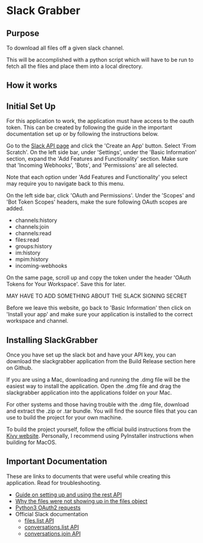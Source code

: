 # Slack Grabber

## Purpose

To download all files off a given slack channel. 

This will be accomplished with a python script which will have to be run to fetch all the files and place them into a local directory.

## How it works 

## Initial Set Up

For this application to work, the application must have access to the oauth token. This can be created by following the guide in the important documentation set up or by following the instructions below.

Go to the [Slack API page](https://api.slack.com/) and click the 'Create an App' button. Select 'From Scratch'. On the left side bar, under 'Settings', under the 'Basic Information' section, expand the 'Add Features and Functionality' section. Make sure that 'Incoming Webhooks', 'Bots', and 'Permissions' are all selected. 

Note that each option under 'Add Features and Functionality' you select may require you to navigate back to this menu.

On the left side bar, click 'OAuth and Permissions'. Under the 'Scopes' and 'Bot Token Scopes' headers, make the sure following OAuth scopes are added. 

- channels:history
- channels:join
- channels:read
- files:read
- groups:history
- im:history
- mpim:history
- incoming-webhooks

On the same page, scroll up and copy the token under the header 'OAuth Tokens for Your Workspace'. Save this for later. 

MAY HAVE TO ADD SOMETHING ABOUT THE SLACK SIGNING SECRET

Before we leave this website, go back to 'Basic Information' then click on 'Install your app' and make sure your application is installed to the correct workspace and channel.

## Installing SlackGrabber

Once you have set up the slack bot and have your API key, you can download the slackgrabber application from the Build
Release section here on Github.

If you are using a Mac, downloading and running the .dmg file will be the easiest way to install the application. 
Open the .dmg file and drag the slackgrabber application into the applications folder on your Mac.

For other systems and those having trouble with the .dmg file, download and extract the .zip or .tar bundle. You will
find the source files that you can use to build the project for your own machine. 

To build the project yourself, follow the official build instructions from the 
[Kivy website](https://kivy.org/doc/stable/guide/packaging.html). Personally, I recommend using PyInstaller instructions
when building for MacOS.

## Important Documentation 

These are links to documents that were useful while creating this application. Read for troubleshooting.

- [Guide on setting up and using the rest API](https://tommcfarlin.com/querying-the-slack-api/)
- [Why the files were not showing up in the files object](https://stackoverflow.com/questions/65646097/why-does-slacks-files-list-endpoint-return-an-empty-files-array)
- [Python3 OAuth2 requests](https://docs.informatica.com/integration-cloud/cloud-api-manager/current-version/api-manager-guide/authentication-and-authorization/oauth-2-0-authentication-and-authorization/python-3-example--invoke-a-managed-api-with-oauth-2-0-authentica.html)
- Official Slack documentation 
  - [files.list API](https://api.slack.com/methods/files.list/test)
  - [conversations.list API](https://api.slack.com/methods/conversations.list/test)
  - [conversations.join API](https://api.slack.com/methods/conversations.join/test)
